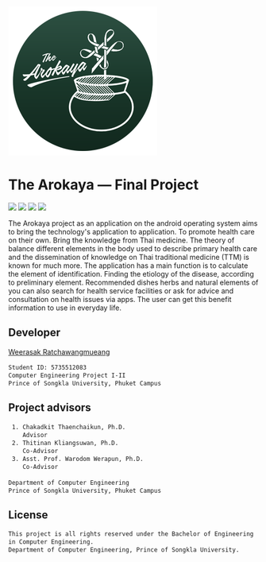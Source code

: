 ![](https://github.com/antwickler/TheArokaya/blob/master/app/src/main/res/drawable/ic_splash.png?raw=true)

# The Arokaya — Final Project

![](https://img.shields.io/badge/Android-The_Arokaya-A4C639.svg?style=flat&logo=android) ![](https://img.shields.io/badge/Programming_language-Java-blue.svg) ![](https://img.shields.io/github/last-commit/antwickler/TheArokaya/master.svg)  ![](https://img.shields.io/github/repo-size/antwickler/TheArokaya.svg)

The Arokaya project as an application on the android operating system aims to bring the technology's application to application. To promote health care on their own. Bring the knowledge from Thai medicine. The theory of balance different elements in the body used to describe primary health care and the dissemination of knowledge on Thai traditional medicine (TTM) is known for much more. The application has a main function is to calculate the element of identification. Finding the etiology of the disease, according to preliminary element. Recommended dishes herbs and natural elements of you can also search for health service facilities or ask for advice and consultation on health issues via apps. The user can get this benefit information to use in everyday life.

## Developer

[Weerasak Ratchawangmueang](https://github.com/antwickler)
    
    Student ID: 5735512083
    Computer Engineering Project I-II
    Prince of Songkla University, Phuket Campus

## Project advisors

     1. Chakadkit Thaenchaikun, Ph.D.	
        Advisor
     2. Thitinan Kliangsuwan, Ph.D.
        Co-Advisor
     3. Asst. Prof. Warodom Werapun, Ph.D.
        Co-Advisor
    
    Department of Computer Engineering
    Prince of Songkla University, Phuket Campus

## License

    This project is all rights reserved under the Bachelor of Engineering in Computer Engineering. 
    Department of Computer Engineering, Prince of Songkla University.
